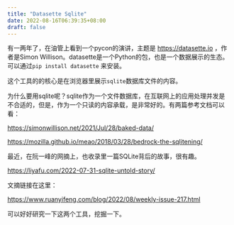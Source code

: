 ```yaml
---
title: "Datasette Sqlite"
date: 2022-08-16T06:39:35+08:00
draft: false
---
```


有一两年了，在油管上看到一个pycon的演讲，主题是 https://datasette.io ，作者是Simon Willison。datasette是一个Python的包，也是一个数据展示的生态。可以通过`pip install datasette` 来安装。

这个工具的的核心是在浏览器里展示`sqlite`数据库文件的内容。

为什么要用sqlite呢？sqlite作为一个文件数据库，在互联网上的应用处理并发是不合适的，但是，作为一个只读的内容承载，是非常好的。有两篇参考文档可以看：

https://simonwillison.net/2021/Jul/28/baked-data/

https://mozilla.github.io/meao/2018/03/28/bedrock-the-sqlitening/

最近，在阮一峰的网摘上，也收录里一篇SQLite背后的故事，很有趣。

https://liyafu.com/2022-07-31-sqlite-untold-story/

文摘链接在这里：

https://www.ruanyifeng.com/blog/2022/08/weekly-issue-217.html

可以好好研究一下这两个工具，挖掘一下。